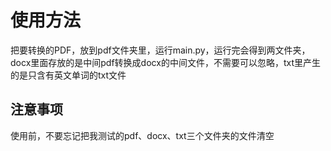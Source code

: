 # 使用方法
把要转换的PDF，放到pdf文件夹里，运行main.py，运行完会得到两文件夹，docx里面存放的是中间pdf转换成docx的中间文件，不需要可以忽略，txt里产生的是只含有英文单词的txt文件
## 注意事项
使用前，不要忘记把我测试的pdf、docx、txt三个文件夹的文件清空
